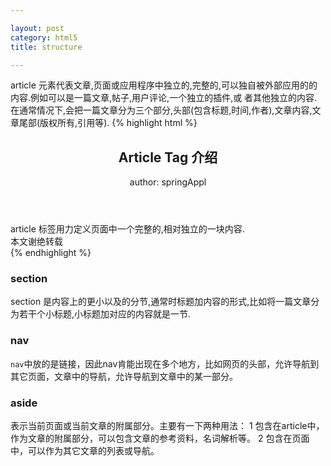 ```yaml
---

layout: post
category: html5
title: structure

---
```


article 元素代表文章,页面或应用程序中独立的,完整的,可以独自被外部应用的的内容.例如可以是一篇文章,帖子,用户评论,一个独立的插件,或
者其他独立的内容.
在通常情况下,会把一篇文章分为三个部分,头部(包含标题,时间,作者),文章内容,文章尾部(版权所有,引用等).
{% highlight html %}
<article>
<header>
<h1>Article Tag 介绍</h1>
author: springAppl
</header>
article 标签用力定义页面中一个完整的,相对独立的一块内容.
<footer>
本文谢绝转载
</footer>
</article>
{% endhighlight %}  

### section  

section 是内容上的更小以及的分节,通常时标题加内容的形式,比如将一篇文章分为若干个小标题,小标题加对应的内容就是一节.  

### nav

`nav`中放的是链接，因此nav肯能出现在多个地方，比如网页的头部，允许导航到其它页面，文章中的导航，允许导航到文章中的某一部分。

### aside  

表示当前页面或当前文章的附属部分。主要有一下两种用法：
1 包含在article中，作为文章的附属部分，可以包含文章的参考资料，名词解析等。
2 包含在页面中，可以作为其它文章的列表或导航。